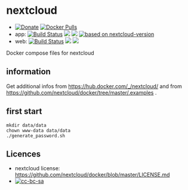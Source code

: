 # nextcloud

- [![Donate](https://img.shields.io/badge/Donate-PayPal-green.svg)](https://paypal.me/pgollor) [![Docker Pulls](https://img.shields.io/docker/pulls/pgollor/nextcloud.svg)](https://hub.docker.com/r/pgollor/nextcloud/)
- app: [![Build Status](https://jenkins.pgollor.de/job/nextcloud-docker-app/badge/icon)](https://jenkins.pgollor.de/job/nextcloud-docker-app/) [![](https://images.microbadger.com/badges/image/pgollor/nextcloud:app-latest.svg)](https://microbadger.com/images/pgollor/nextcloud:app-latest "Get your own image badge on microbadger.com") [![](https://images.microbadger.com/badges/version/pgollor/nextcloud:app-latest.svg)](https://microbadger.com/images/pgollor/nextcloud:app-latest "Get your own version badge on microbadger.com") [![based on nextcloud-version](https://img.shields.io/badge/dynamic/json.svg?label=based%20on&url=https%3A%2F%2Fapi.microbadger.com%2Fv1%2Fimages%2Fpgollor%2Fnextcloud%3Aapp-latest&query=%24.Labels.nv&colorB=brightgreen&prefix=nextcloud-)](https://hub.docker.com/_/nextcloud/)
- web: [![Build Status](https://jenkins.pgollor.de/job/nextcloud-docker-web/badge/icon)](https://jenkins.pgollor.de/job/nextcloud-docker-web/) [![](https://images.microbadger.com/badges/image/pgollor/nextcloud:web-latest.svg)](https://microbadger.com/images/pgollor/nextcloud:web-latest "Get your own image badge on microbadger.com") [![](https://images.microbadger.com/badges/version/pgollor/nextcloud:web-latest.svg)](https://microbadger.com/images/pgollor/nextcloud:web-latest "Get your own version badge on microbadger.com")

Docker compose files for nextcloud


## information

Get additional infos from https://hub.docker.com/_/nextcloud/ and from https://github.com/nextcloud/docker/tree/master/.examples .

## first start
```
mkdir data/data
chown www-data data/data
./generate_password.sh
```



## Licences

- nextcloud license: https://github.com/nextcloud/docker/blob/master/LICENSE.md
- [![cc-bc-sa](https://i.creativecommons.org/l/by-sa/4.0/88x31.png)](http://creativecommons.org/licenses/by-sa/4.0/)
